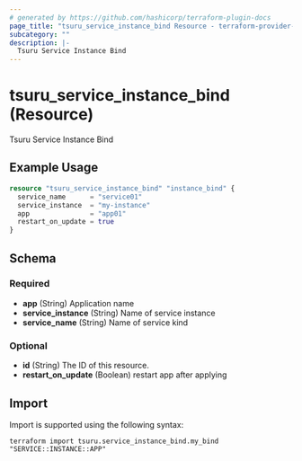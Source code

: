 ```yaml
---
# generated by https://github.com/hashicorp/terraform-plugin-docs
page_title: "tsuru_service_instance_bind Resource - terraform-provider-tsuru"
subcategory: ""
description: |-
  Tsuru Service Instance Bind
---
```


# tsuru_service_instance_bind (Resource)

Tsuru Service Instance Bind

## Example Usage

```terraform
resource "tsuru_service_instance_bind" "instance_bind" {
  service_name      = "service01"
  service_instance  = "my-instance"
  app               = "app01"
  restart_on_update = true
}
```

<!-- schema generated by tfplugindocs -->
## Schema

### Required

- **app** (String) Application name
- **service_instance** (String) Name of service instance
- **service_name** (String) Name of service kind

### Optional

- **id** (String) The ID of this resource.
- **restart_on_update** (Boolean) restart app after applying

## Import

Import is supported using the following syntax:

```shell
terraform import tsuru.service_instance_bind.my_bind "SERVICE::INSTANCE::APP"
```
